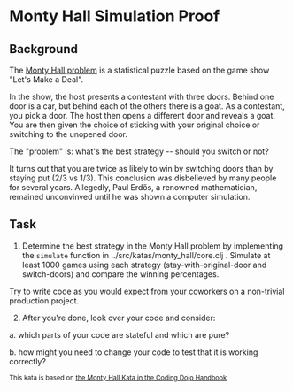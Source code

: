 # Monty Hall Simulation Proof

## Background

The [Monty Hall problem](https://en.wikipedia.org/wiki/Monty_Hall_problem) is a statistical puzzle based on the game show "Let's Make a Deal".

In the show, the host presents a contestant with three doors. Behind one door is a car, but behind each of the others there is a goat.  As a contestant, you pick a door. The host then opens a different door and reveals a goat. You are then given the choice of sticking with your original choice or switching to the unopened door.

The "problem" is: what's the best strategy -- should you switch or not?

It turns out that you are twice as likely to win by switching doors than by staying put (2/3 vs 1/3). This conclusion was disbelieved by many people for several years. Allegedly, Paul Erdős, a renowned mathematician, remained unconvinved until he was shown a computer simulation.

## Task

1. Determine the best strategy in the Monty Hall problem by implementing the `simulate` function in ../src/katas/monty_hall/core.clj .  Simulate at least 1000 games using each strategy (stay-with-original-door and switch-doors) and compare the winning percentages.

  Try to write code as you would expect from your coworkers on a non-trivial production project.

2. After you're done, look over your code and consider:

  a. which parts of your code are stateful and which are pure?

  b. how might you need to change your code to test that it is working correctly?

<sup>This kata is based on [the Monty Hall Kata in the Coding Dojo Handbook](https://leanpub.com/codingdojohandbook)</sup>
